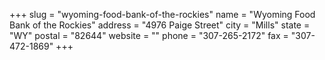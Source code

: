 +++
slug = "wyoming-food-bank-of-the-rockies"
name = "Wyoming Food Bank of the Rockies"
address = "4976 Paige Street"
city = "Mills"
state = "WY"
postal = "82644"
website = ""
phone = "307-265-2172"
fax = "307-472-1869"
+++
